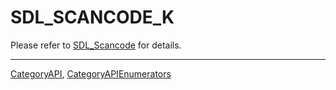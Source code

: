 # SDL_SCANCODE_K

Please refer to [SDL_Scancode](SDL_Scancode) for details.

----
[CategoryAPI](CategoryAPI), [CategoryAPIEnumerators](CategoryAPIEnumerators)

